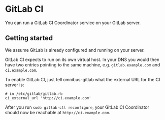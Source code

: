 # GitLab CI

You can run a GitLab CI Coordinator service on your GitLab server.

## Getting started

We assume GitLab is already configured and running on your server.

GitLab CI expects to run on its own virtual host. In your DNS you would then
have two entries pointing to the same machine, e.g. `gitlab.example.com` and
`ci.example.com`.

To enable GitLab CI, just tell omnibus-gitlab what the external URL for the CI
server is:

```
# in /etc/gitlab/gitlab.rb
ci_external_url 'http://ci.example.com'
```

After you run `sudo gitlab-ctl reconfigure`, your GitLab CI Coordinator should
now be reachable at `http://ci.example.com`.

